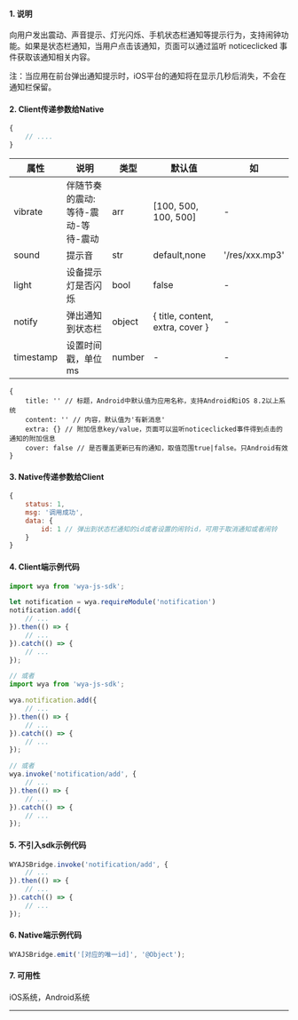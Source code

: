 #### 1. 说明

向用户发出震动、声音提示、灯光闪烁、手机状态栏通知等提示行为，支持闹钟功能。如果是状态栏通知，当用户点击该通知，页面可以通过监听 noticeclicked 事件获取该通知相关内容。

注：当应用在前台弹出通知提示时，iOS平台的通知将在显示几秒后消失，不会在通知栏保留。

#### 2. Client传递参数给Native

```javascript
{
	// ....
}
```


属性 | 说明 | 类型 | 默认值 | 如
---|---|---|---|---
vibrate | 伴随节奏的震动: 等待-震动-等待-震动 | arr | [100, 500, 100, 500] | -
sound | 提示音 | str | default,none | '/res/xxx.mp3'
light | 设备提示灯是否闪烁 | bool | false | -
notify | 弹出通知到状态栏 | object | { title, content, extra, cover } | -
timestamp | 设置时间戳，单位ms | number | - | -

```
{
    title: '' // 标题，Android中默认值为应用名称，支持Android和iOS 8.2以上系统
    content: '' // 内容，默认值为'有新消息'
    extra: {} // 附加信息key/value，页面可以监听noticeclicked事件得到点击的通知的附加信息
    cover: false // 是否覆盖更新已有的通知，取值范围true|false。只Android有效
}
```

#### 3. Native传递参数给Client

```javascript
{
	status: 1,
	msg: '调用成功',
	data: {
		id: 1 // 弹出到状态栏通知的id或者设置的闹铃id，可用于取消通知或者闹铃
	}
}
```

#### 4. Client端示例代码

```javascript
import wya from 'wya-js-sdk';

let notification = wya.requireModule('notification')
notification.add({
	// ...
}).then(() => {
	// ...
}).catch(() => {
	// ...
});

// 或者
import wya from 'wya-js-sdk';

wya.notification.add({
	// ...
}).then(() => {
	// ...
}).catch(() => {
	// ...
});

// 或者
wya.invoke('notification/add', {
	// ...
}).then(() => {
	// ...
}).catch(() => {
	// ...
});
```

#### 5. 不引入sdk示例代码

```javascript
WYAJSBridge.invoke('notification/add', {
	// ...
}).then(() => {
	// ...
}).catch(() => {
	// ...
});
```

#### 6. Native端示例代码

```javascript
WYAJSBridge.emit('[对应的唯一id]', '@Object');
```

#### 7. 可用性

iOS系统，Android系统

---------

